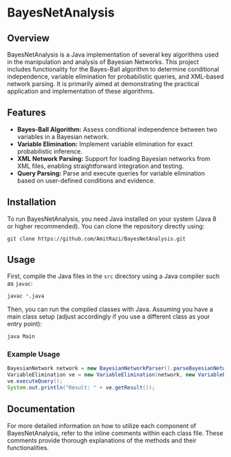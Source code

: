 # BayesNetAnalysis

## Overview
BayesNetAnalysis is a Java implementation of several key algorithms used in the manipulation and analysis of Bayesian Networks. This project includes functionality for the Bayes-Ball algorithm to determine conditional independence, variable elimination for probabilistic queries, and XML-based network parsing. It is primarily aimed at demonstrating the practical application and implementation of these algorithms.

## Features
- **Bayes-Ball Algorithm:** Assess conditional independence between two variables in a Bayesian network.
- **Variable Elimination:** Implement variable elimination for exact probabilistic inference.
- **XML Network Parsing:** Support for loading Bayesian networks from XML files, enabling straightforward integration and testing.
- **Query Parsing:** Parse and execute queries for variable elimination based on user-defined conditions and evidence.

## Installation

To run BayesNetAnalysis, you need Java installed on your system (Java 8 or higher recommended). You can clone the repository directly using:

```
git clone https://github.com/AmitRazi/BayesNetAnalysis.git
```

## Usage

First, compile the Java files in the `src` directory using a Java compiler such as `javac`:

```bash
javac *.java
```

Then, you can run the compiled classes with Java. Assuming you have a main class setup (adjust accordingly if you use a different class as your entry point):

```bash
java Main
```

### Example Usage

```java
BayesianNetwork network = new BayesianNetworkParser().parseBayesianNetwork("path/to/your/network.xml");
VariableElimination ve = new VariableElimination(network, new VariableEliminationQuery());
ve.executeQuery();
System.out.println("Result: " + ve.getResult());
```

## Documentation

For more detailed information on how to utilize each component of BayesNetAnalysis, refer to the inline comments within each class file. These comments provide thorough explanations of the methods and their functionalities.
